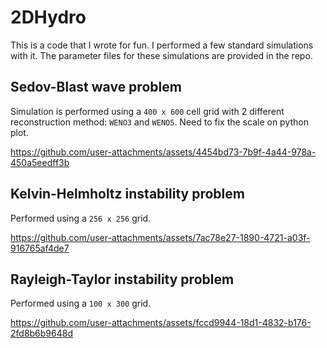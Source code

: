 # 2DHydro
This is a code that I wrote for fun. I performed a few standard simulations with it.
The parameter files for these simulations are provided in the repo.

## Sedov-Blast wave problem
Simulation is performed using a `400 x 600` cell grid with 2 different reconstruction method: `WENO3` and `WENO5`. Need to fix the scale on python plot.

https://github.com/user-attachments/assets/4454bd73-7b9f-4a44-978a-450a5eedff3b

## Kelvin-Helmholtz instability problem
Performed using a `256 x 256` grid.

https://github.com/user-attachments/assets/7ac78e27-1890-4721-a03f-916765af4de7

## Rayleigh-Taylor instability problem
Performed using a `100 x 300` grid.

https://github.com/user-attachments/assets/fccd9944-18d1-4832-b176-2fd8b6b9648d

